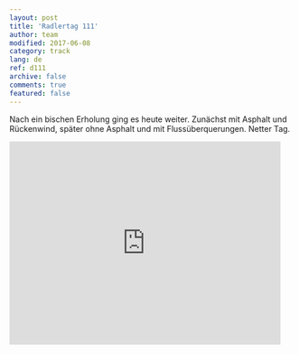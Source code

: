 ```yaml
---   
layout: post 
title: 'Radlertag 111'  
author: team 
modified: 2017-06-08
category: track 
lang: de 
ref: d111
archive: false 
comments: true 
featured: false 
--- 
```


 Nach ein bischen Erholung ging es heute weiter. Zunächst mit Asphalt und Rückenwind, später ohne Asphalt und mit Flussüberquerungen. Netter Tag.

<iframe width='480' height='360' src='http://track-kit.net/maps_s3/?v=embed&track=239606.gpx' frameborder='0' allowfullscreen></iframe>